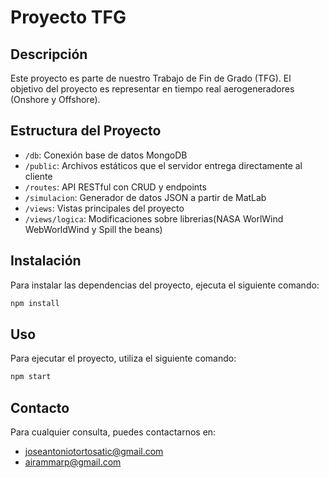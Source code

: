 # Proyecto TFG

## Descripción
Este proyecto es parte de nuestro Trabajo de Fin de Grado (TFG). El objetivo del proyecto es representar en tiempo real aerogeneradores (Onshore y Offshore).

## Estructura del Proyecto
- `/db`: Conexión base de datos MongoDB
- `/public`: Archivos estáticos que el servidor entrega directamente al cliente
- `/routes`: API RESTful con CRUD y endpoints 
- `/simulacion`: Generador de datos JSON a partir de MatLab
- `/views`: Vistas principales del proyecto
- `/views/logica`: Modificaciones sobre librerias(NASA WorlWind WebWorldWind y Spill the beans)

## Instalación
Para instalar las dependencias del proyecto, ejecuta el siguiente comando:

```bash
npm install
```

## Uso
Para ejecutar el proyecto, utiliza el siguiente comando:

```bash
npm start
```

## Contacto
Para cualquier consulta, puedes contactarnos en:

- joseantoniotortosatic@gmail.com
- airammarp@gmail.com
